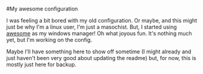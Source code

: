 #My awesome configuration

I was feeling a bit bored with my old configuration. Or maybe, and this might just be why I'm a linux user, I'm just a masochist. But, I started using [awesome](http://awesome.naquadah.org/) as my windows manager! Oh what joyous fun. It's nothing much yet, but I'm working on the config.

Maybe I'll have something here to show off sometime (I might already and just haven't been very good about updating the readme) but, for now, this is mostly just here for backup.